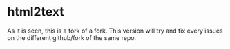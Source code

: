 # html2text

As it is seen, this is a fork of a fork. This version will try and fix every issues on the different github/fork of the same repo.

